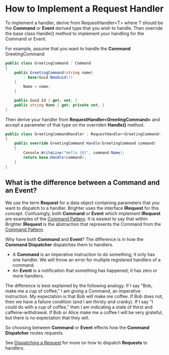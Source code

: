 # How to Implement a Request Handler

To implement a handler, derive from RequestHandler\<T\> where T should be the **Command** or **Event** derived type that you wish to handle. Then override the base class Handle() method to implement your handling
for the Command or Event.

For example, assume that you want to handle the **Command** GreetingCommand

``` csharp
public class GreetingCommand : Command
{
    public GreetingCommand(string name)
        : base(Guid.NewGuid())
    {
        Name = name;
    }

    public Guid Id { get; set; }
    public string Name { get; private set; }
}
```

Then derive your handler from **RequestHandler\<GreetingCommand\>** and accept a parameter of that type on the overriden **Handle()** method.

``` csharp
public class GreetingCommandHandler : RequestHandler<GreetingCommand>
{
    public override GreetingCommand Handle(GreetingCommand command)
    {
        Console.WriteLine("Hello {0}", command.Name);
        return base.Handle(command);
    }
}
```

## What is the difference between a Command and an Event?

We use the term **Request** for a data object containing parameters that you want to dispatch to a handler. Brighter uses the interface **IRequest** for this concept. Confusingly, both **Command** or
**Event** which implement **IRequest** are examples of the [Command Pattern](https://brightercommand.github.io/Brighter/CommandsCommandDispatcherandProcessor.html). It is easiest to say that within Brighter **IRequest** is the abstraction that represents the Command from the [Command Pattern](https://brightercommand.github.io/Brighter/CommandsCommandDispatcherandProcessor.html).

Why have both **Command** and **Event**? The difference is in how the **Command Dispatcher** dispatches them to handlers.

-   A **Command** is an imperative instruction to do something; it only has one handler. We will throw an error for multiple registered handlers of a command.
-   An **Event** is a notification that something has happened; it has zero or more handlers.

The difference is best explained by the following analogy. If I say \"Bob, make me a cup of coffee,\" I am giving a Command, an imperative instruction. My expectation is that Bob will make me coffee. If Bob does
not, then we have a failure condition (and I am thirsty and cranky). If I say \"I could do with a cup of coffee,\" then I am indicating a state of thirst and caffeine-withdrawal. If Bob or Alice make me a coffee I will be very grateful, but there is no expectation that they will.

So choosing between **Command** or **Event** effects how the **Command Dispatcher** routes requests.

See [Dispatching a Request](DispatchingARequest.html) for more on how to dispatch **Requests** to handlers.
